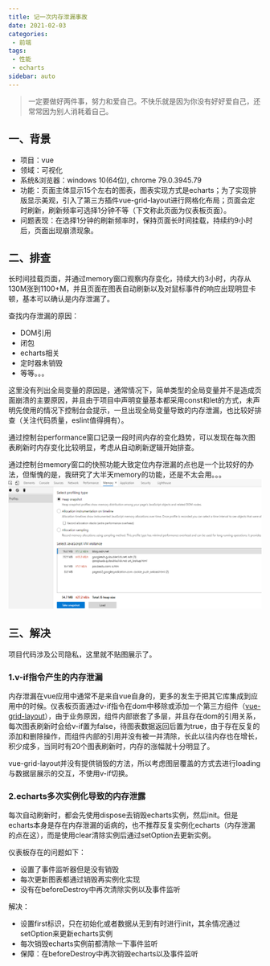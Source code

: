 ```yaml
---
title: 记一次内存泄漏事故
date: 2021-02-03
categories:
 - 前端
tags:
 - 性能
 - echarts
sidebar: auto
---
```


> 一定要做好两件事，努力和爱自己。不快乐就是因为你没有好好爱自己，还常常因为别人消耗着自己。

## 一、背景
- 项目：vue
- 领域：可视化
- 系统&浏览器：windows 10(64位), chrome 79.0.3945.79
- 功能：页面主体显示15个左右的图表，图表实现方式是echarts；为了实现排版显示美观，引入了第三方插件vue-grid-layout进行网格化布局；页面会定时刷新，刷新频率可选择1分钟不等（下文称此页面为仪表板页面）。
- 问题表现：在选择1分钟的刷新频率时，保持页面长时间挂载，持续约9小时后，页面出现崩溃现象。

## 二、排查
长时间挂载页面，并通过memory窗口观察内存变化，持续大约3小时，内存从130M涨到1100+M，并且页面在图表自动刷新以及对鼠标事件的响应出现明显卡顿，基本可以确认是内存泄漏了。

查找内存泄漏的原因：
- DOM引用
- 闭包
- echarts相关
- 定时器未销毁
- 等等。。。

这里没有列出全局变量的原因是，通常情况下，简单类型的全局变量并不是造成页面崩溃的主要原因，并且由于项目中声明变量基本都采用const和let的方式，未声明先使用的情况下控制台会提示，一旦出现全局变量导致的内存泄漏，也比较好排查（关注代码质量，eslint值得拥有）。

通过控制台performance窗口记录一段时间内存的变化趋势，可以发现在每次图表刷新时内存变化比较明显，考虑从自动刷新逻辑开始排查。

通过控制台memory窗口的快照功能大致定位内存泄漏的点也是一个比较好的办法，但惭愧的是，我研究了大半天memory的功能，还是不太会用。。。
![](../images/fe-001.png)

## 三、解决
项目代码涉及公司隐私，这里就不贴图展示了。
### 1.v-if指令产生的内存泄漏
内存泄漏在vue应用中通常不是来自vue自身的，更多的发生于把其它库集成到应用中的时候。仪表板页面通过v-if指令在dom中移除或添加一个第三方组件（[vue-grid-layout](https://github.com/jbaysolutions/vue-grid-layout)），由于业务原因，组件内部嵌套了多层，并且存在dom的引用关系，每次图表刷新时会给v-if置为false，待图表数据返回后置为true，由于存在反复的添加和删除操作，而组件内部的引用并没有被一并清除，长此以往内存也在增长，积少成多，当同时有20个图表刷新时，内存的涨幅就十分明显了。

vue-grid-layout并没有提供销毁的方法，所以考虑图层覆盖的方式去进行loading与数据层展示的交互，不使用v-if切换。

### 2.echarts多次实例化导致的内存泄露
每次自动刷新时，都会先使用dispose去销毁echarts实例，然后init。但是echarts本身是存在内存泄漏的诟病的，也不推荐反复实例化echarts（内存泄漏的点在这），而是使用clear清除实例后通过setOption去更新实例。

仪表板存在的问题如下：
- 设置了事件监听器但是没有销毁
- 每次更新图表都通过销毁再实例化实现
- 没有在beforeDestroy中再次清除实例以及事件监听

解决：
- 设置first标识，只在初始化或者数据从无到有时进行init，其余情况通过setOption来更新echarts实例
- 每次销毁echarts实例前都清除一下事件监听
- 保障：在beforeDestroy中再次销毁echarts以及事件监听

